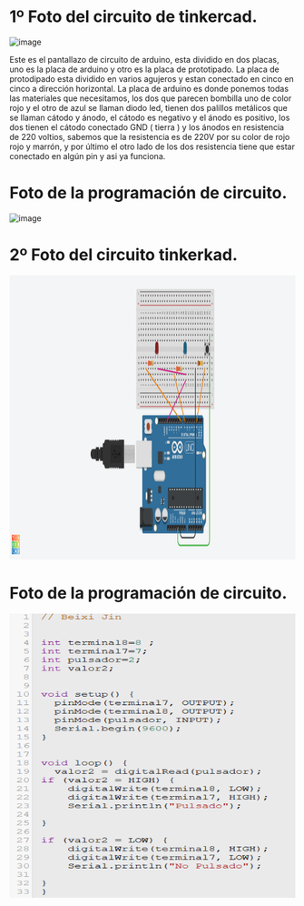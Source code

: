 # 1º Foto del circuito de tinkercad.

<img width="1366" height="544" alt="image" src="https://github.com/user-attachments/assets/2f0c0628-2f93-43a0-be24-33f6f21e959d" />

Este es el pantallazo de circuito de arduino, esta dividido en dos placas, uno es la placa de arduino y otro es la placa de prototipado.
La placa de protodipado esta dividido en varios agujeros y estan conectado en cinco en cinco a dirección horizontal.
La placa de arduino es donde ponemos todas las materiales que necesitamos, los dos que parecen bombilla uno de color rojo y el otro de azul se llaman diodo led, tienen dos palillos metálicos que se llaman cátodo y ánodo, el cátodo es negativo y el ánodo es positivo, los dos tienen el cátodo conectado GND ( tierra ) y los ánodos en resistencia de 220 voltios, sabemos que la resistencia es de 220V por su color de rojo rojo y marrón, y por último el otro lado de los dos resistencia tiene que estar conectado en algún pin y asi ya funciona.

# Foto de la programación de circuito.

<img width="329" height="398" alt="image" src="https://github.com/user-attachments/assets/509c851b-c719-4488-88e7-2d59050d8a3a" />

# 2º Foto del circuito tinkerkad.

<img src= "Imagenes/Fantastic Fulffy-Rottis.png" width="600" height="500" />

# Foto de la programación de circuito.

<img src= "Imagenes/Captura de pantalla 2025-10-20 133800.png" width="600" height="500" />
